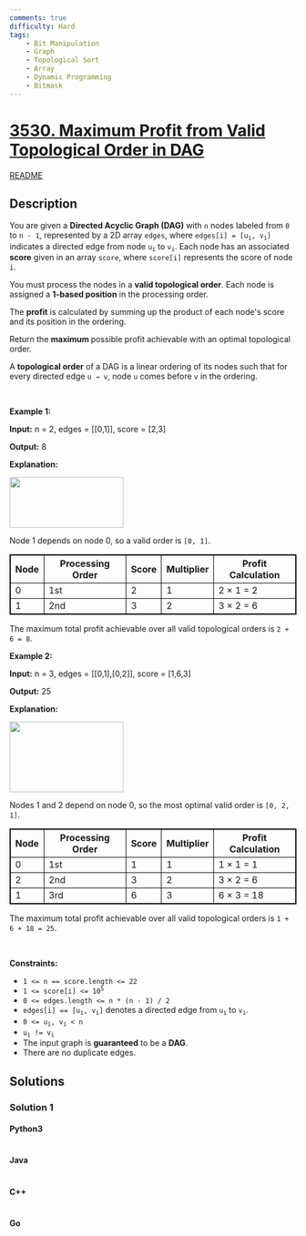 ```yaml
---
comments: true
difficulty: Hard
tags:
    - Bit Manipulation
    - Graph
    - Topological Sort
    - Array
    - Dynamic Programming
    - Bitmask
---
```


<!-- problem:start -->

# [3530. Maximum Profit from Valid Topological Order in DAG](https://leetcode.com/problems/maximum-profit-from-valid-topological-order-in-dag)

[README](/solution/3500-3599/3530.Maximum%20Profit%20from%20Valid%20Topological%20Order%20in%20DAG/README.md)

## Description

<!-- description:start -->

<p>You are given a <strong>Directed Acyclic Graph (DAG)</strong> with <code>n</code> nodes labeled from <code>0</code> to <code>n - 1</code>, represented by a 2D array <code>edges</code>, where <code>edges[i] = [u<sub>i</sub>, v<sub>i</sub>]</code> indicates a directed edge from node <code>u<sub>i</sub></code> to <code>v<sub>i</sub></code>. Each node has an associated <strong>score</strong> given in an array <code>score</code>, where <code>score[i]</code> represents the score of node <code>i</code>.</p>

<p>You must process the nodes in a <strong>valid topological order</strong>. Each node is assigned a <strong>1-based position</strong> in the processing order.</p>

<p>The <strong>profit</strong> is calculated by summing up the product of each node&#39;s score and its position in the ordering.</p>

<p>Return the <strong>maximum </strong>possible profit achievable with an optimal topological order.</p>

<p>A <strong>topological order</strong> of a DAG is a linear ordering of its nodes such that for every directed edge <code>u &rarr; v</code>, node <code>u</code> comes before <code>v</code> in the ordering.</p>

<p>&nbsp;</p>
<p><strong class="example">Example 1:</strong></p>

<div class="example-block">
<p><strong>Input:</strong> <span class="example-io">n = 2, edges = [[0,1]], score = [2,3]</span></p>

<p><strong>Output:</strong> <span class="example-io">8</span></p>

<p><strong>Explanation:</strong></p>

<p><img src="https://fastly.jsdelivr.net/gh/doocs/leetcode@main/solution/3500-3599/3530.Maximum%20Profit%20from%20Valid%20Topological%20Order%20in%20DAG/images/screenshot-2025-03-11-at-021131.png" style="width: 200px; height: 89px;" /></p>

<p>Node 1 depends on node 0, so a valid order is <code>[0, 1]</code>.</p>

<table style="border: 1px solid black;">
	<thead>
		<tr>
			<th style="border: 1px solid black;">Node</th>
			<th style="border: 1px solid black;">Processing Order</th>
			<th style="border: 1px solid black;">Score</th>
			<th style="border: 1px solid black;">Multiplier</th>
			<th style="border: 1px solid black;">Profit Calculation</th>
		</tr>
	</thead>
	<tbody>
		<tr>
			<td style="border: 1px solid black;">0</td>
			<td style="border: 1px solid black;">1st</td>
			<td style="border: 1px solid black;">2</td>
			<td style="border: 1px solid black;">1</td>
			<td style="border: 1px solid black;">2 &times; 1 = 2</td>
		</tr>
		<tr>
			<td style="border: 1px solid black;">1</td>
			<td style="border: 1px solid black;">2nd</td>
			<td style="border: 1px solid black;">3</td>
			<td style="border: 1px solid black;">2</td>
			<td style="border: 1px solid black;">3 &times; 2 = 6</td>
		</tr>
	</tbody>
</table>

<p>The maximum total profit achievable over all valid topological orders is <code>2 + 6 = 8</code>.</p>
</div>

<p><strong class="example">Example 2:</strong></p>

<div class="example-block">
<p><strong>Input:</strong> <span class="example-io">n = 3, edges = [[0,1],[0,2]], score = [1,6,3]</span></p>

<p><strong>Output:</strong> <span class="example-io">25</span></p>

<p><strong>Explanation:</strong></p>

<p><img alt="" src="https://fastly.jsdelivr.net/gh/doocs/leetcode@main/solution/3500-3599/3530.Maximum%20Profit%20from%20Valid%20Topological%20Order%20in%20DAG/images/screenshot-2025-03-11-at-023558.png" style="width: 200px; height: 124px;" /></p>

<p>Nodes 1 and 2 depend on node 0, so the most optimal valid order is <code>[0, 2, 1]</code>.</p>

<table data-end="1197" data-start="851" node="[object Object]" style="border: 1px solid black;">
	<thead data-end="920" data-start="851">
		<tr data-end="920" data-start="851">
			<th data-end="858" data-start="851" style="border: 1px solid black;">Node</th>
			<th data-end="877" data-start="858" style="border: 1px solid black;">Processing Order</th>
			<th data-end="885" data-start="877" style="border: 1px solid black;">Score</th>
			<th data-end="898" data-start="885" style="border: 1px solid black;">Multiplier</th>
			<th data-end="920" data-start="898" style="border: 1px solid black;">Profit Calculation</th>
		</tr>
	</thead>
	<tbody data-end="1197" data-start="991">
		<tr data-end="1059" data-start="991">
			<td style="border: 1px solid black;">0</td>
			<td style="border: 1px solid black;">1st</td>
			<td style="border: 1px solid black;">1</td>
			<td style="border: 1px solid black;">1</td>
			<td style="border: 1px solid black;">1 &times; 1 = 1</td>
		</tr>
		<tr data-end="1128" data-start="1060">
			<td style="border: 1px solid black;">2</td>
			<td style="border: 1px solid black;">2nd</td>
			<td style="border: 1px solid black;">3</td>
			<td style="border: 1px solid black;">2</td>
			<td style="border: 1px solid black;">3 &times; 2 = 6</td>
		</tr>
		<tr data-end="1197" data-start="1129">
			<td style="border: 1px solid black;">1</td>
			<td style="border: 1px solid black;">3rd</td>
			<td style="border: 1px solid black;">6</td>
			<td style="border: 1px solid black;">3</td>
			<td style="border: 1px solid black;">6 &times; 3 = 18</td>
		</tr>
	</tbody>
</table>

<p>The maximum total profit achievable over all valid topological orders is <code>1 + 6 + 18 = 25</code>.</p>
</div>

<p>&nbsp;</p>
<p><strong>Constraints:</strong></p>

<ul>
	<li><code>1 &lt;= n == score.length &lt;= 22</code></li>
	<li><code>1 &lt;= score[i] &lt;= 10<sup>5</sup></code></li>
	<li><code>0 &lt;= edges.length &lt;= n * (n - 1) / 2</code></li>
	<li><code>edges[i] == [u<sub>i</sub>, v<sub>i</sub>]</code> denotes a directed edge from <code>u<sub>i</sub></code> to <code>v<sub>i</sub></code>.</li>
	<li><code>0 &lt;= u<sub>i</sub>, v<sub>i</sub> &lt; n</code></li>
	<li><code>u<sub>i</sub> != v<sub>i</sub></code></li>
	<li>The input graph is <strong>guaranteed</strong> to be a <strong>DAG</strong>.</li>
	<li>There are no duplicate edges.</li>
</ul>

<!-- description:end -->

## Solutions

<!-- solution:start -->

### Solution 1

<!-- tabs:start -->

#### Python3

```python

```

#### Java

```java

```

#### C++

```cpp

```

#### Go

```go

```

<!-- tabs:end -->

<!-- solution:end -->

<!-- problem:end -->
